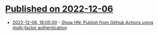 # [Published on 2022-12-06](index.md)

* [2022-12-06, 18:05:00](https://news.ycombinator.com/item?id=33884424) - [Show HN: Publish from GitHub Actions using multi-factor authentication](https://github.com/step-security/wait-for-secrets)
